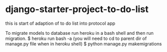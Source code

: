 # django-starter-project-to-do-list
this is start of adaption of to do list into protocol app

To migrate models to database run heroku in a bash shell and then run migration.
$ heroku run bash -a <heroku app name>
(you will need to cd to parent dir of manage.py file when in heroku shell)
$ python manage.py makemigrations

